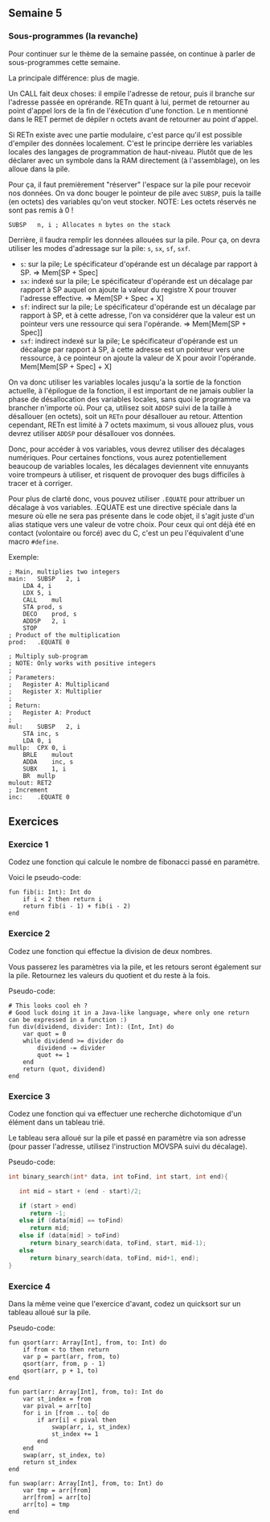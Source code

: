 ## Semaine 5

### Sous-programmes (la revanche)

Pour continuer sur le thème de la semaine passée, on continue à parler de sous-programmes cette semaine.

La principale différence: plus de magie.

Un CALL fait deux choses: il empile l'adresse de retour, puis il branche sur l'adresse passée en oprérande.
RETn quant à lui, permet de retourner au point d'appel lors de la fin de l'éxécution d'une fonction.
Le n mentionné dans le RET permet de dépiler n octets avant de retourner au point d'appel.

Si RETn existe avec une partie modulaire, c'est parce qu'il est possible d'empiler des données localement.
C'est le principe derrière les variables locales des langages de programmation de haut-niveau.
Plutôt que de les déclarer avec un symbole dans la RAM directement (à l'assemblage), on les alloue dans la pile.

Pour ça, il faut premièrement "réserver" l'espace sur la pile pour recevoir nos données.
On va donc bouger le pointeur de pile avec `SUBSP`, puis la taille (en octets) des variables qu'on veut stocker.
NOTE: Les octets réservés ne sont pas remis à 0 !

~~~Pep8
SUBSP	n, i ; Allocates n bytes on the stack
~~~

Derrière, il faudra remplir les données allouées sur la pile.
Pour ça, on devra utiliser les modes d'adressage sur la pile: `s`, `sx`, `sf`, `sxf`.

* `s`: sur la pile; Le spécificateur d'opérande est un décalage par rapport à SP. => Mem[SP + Spec]
* `sx`: indexé sur la pile; Le spécificateur d'opérande est un décalage par rapport à SP auquel on ajoute la valeur du registre X pour trouver l'adresse effective. => Mem[SP + Spec + X]
* `sf`: indirect sur la pile; Le spécificateur d'opérande est un décalage par rapport à SP, et à cette adresse, l'on va considérer que la valeur est un pointeur vers une ressource qui sera l'opérande. => Mem[Mem[SP + Spec]]
* `sxf`: indirect indexé sur la pile; Le spécificateur d'opérande est un décalage par rapport à SP, à cette adresse est un pointeur vers une ressource, à ce pointeur on ajoute la valeur de X pour avoir l'opérande. Mem[Mem[SP + Spec] + X]

On va donc utiliser les variables locales jusqu'a la sortie de la fonction actuelle, à l'épilogue de la fonction, il est important de ne jamais oublier la phase de désallocation des variables locales, sans quoi le programme va brancher n'importe où.
Pour ça, utilisez soit `ADDSP` suivi de la taille à désallouer (en octets), soit un `RETn` pour désallouer au retour.
Attention cependant, RETn est limité à 7 octets maximum, si vous allouez plus, vous devrez utiliser `ADDSP` pour désallouer vos données.

Donc, pour accéder à vos variables, vous devrez utiliser des décalages numériques.
Pour certaines fonctions, vous aurez potentiellement beaucoup de variables locales, les décalages deviennent vite ennuyants voire trompeurs à utiliser, et risquent de provoquer des bugs difficiles à tracer et à corriger.

Pour plus de clarté donc, vous pouvez utiliser `.EQUATE` pour attribuer un décalage à vos variables.
.EQUATE est une directive spéciale dans la mesure où elle ne sera pas présente dans le code objet, il s'agit juste d'un alias statique vers une valeur de votre choix.
Pour ceux qui ont déjà été en contact (volontaire ou forcé) avec du C, c'est un peu l'équivalent d'une macro `#define`.

Exemple:

~~~Pep8
; Main, multiplies two integers
main:	SUBSP	2, i
	LDA	4, i
	LDX	5, i
	CALL	mul
	STA	prod, s
	DECO	prod, s
	ADDSP	2, i	
	STOP
; Product of the multiplication
prod:	.EQUATE 0

; Multiply sub-program
; NOTE: Only works with positive integers
;
; Parameters:
;	Register A: Multiplicand
;	Register X: Multiplier
;
; Return:
;	Register A: Product
;
mul:	SUBSP	2, i
	STA	inc, s
	LDA	0, i
mullp:	CPX	0, i
	BRLE	mulout
	ADDA	inc, s
	SUBX	1, i
	BR	mullp
mulout:	RET2
; Increment
inc:	.EQUATE 0
~~~

## Exercices

### Exercice 1

Codez une fonction qui calcule le nombre de fibonacci passé en paramètre.

Voici le pseudo-code:

~~~nit
fun fib(i: Int): Int do
	if i < 2 then return i
	return fib(i - 1) + fib(i - 2)
end
~~~

### Exercice 2

Codez une fonction qui effectue la division de deux nombres.

Vous passerez les paramètres via la pile, et les retours seront également sur la pile.
Retournez les valeurs du quotient et du reste à la fois.

Pseudo-code:

~~~nit
# This looks cool eh ?
# Good luck doing it in a Java-like language, where only one return can be expressed in a function :)
fun div(dividend, divider: Int): (Int, Int) do
	var quot = 0
	while dividend >= divider do
		dividend -= divider
		quot += 1
	end
	return (quot, dividend)
end
~~~

### Exercice 3

Codez une fonction qui va effectuer une recherche dichotomique d'un élément dans un tableau trié.

Le tableau sera alloué sur la pile et passé en paramètre via son adresse (pour passer l'adresse, utilisez l'instruction MOVSPA suivi du décalage).

Pseudo-code:

~~~C
int binary_search(int* data, int toFind, int start, int end){

   int mid = start + (end - start)/2;

   if (start > end)
      return -1;
   else if (data[mid] == toFind)
      return mid;
   else if (data[mid] > toFind)
      return binary_search(data, toFind, start, mid-1);
   else
      return binary_search(data, toFind, mid+1, end);
}
~~~

### Exercice 4

Dans la même veine que l'exercice d'avant, codez un quicksort sur un tableau alloué sur la pile.

Pseudo-code:

~~~nit
fun qsort(arr: Array[Int], from, to: Int) do
	if from < to then return
	var p = part(arr, from, to)
	qsort(arr, from, p - 1)
	qsort(arr, p + 1, to)
end

fun part(arr: Array[Int], from, to): Int do
	var st_index = from
	var pival = arr[to]
	for i in [from .. to[ do
		if arr[i] < pival then
			swap(arr, i, st_index)
			st_index += 1
		end
	end
	swap(arr, st_index, to)
	return st_index
end

fun swap(arr: Array[Int], from, to: Int) do
	var tmp = arr[from]
	arr[from] = arr[to]
	arr[to] = tmp
end
~~~
